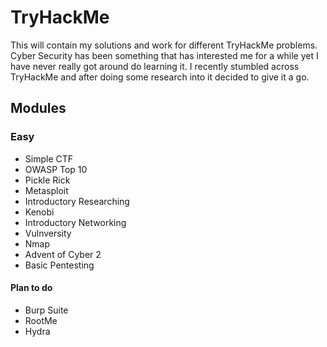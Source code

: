 # TryHackMe

This will contain my solutions and work for different TryHackMe problems. Cyber Security has been something that has interested me for a while yet I have never really got around do learning it. I recently stumbled across TryHackMe and after doing some research into it decided to give it a go.

## Modules

### Easy
* Simple CTF
* OWASP Top 10
* Pickle Rick
* Metasploit
* Introductory Researching
* Kenobi
* Introductory Networking
* Vulnversity
* Nmap
* Advent of Cyber 2
* Basic Pentesting

#### Plan to do
* Burp Suite
* RootMe
* Hydra